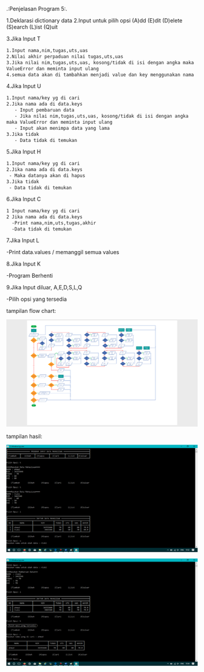 .:Penjelasan Program 5:.

1.Deklarasi dictionary data
2.Input untuk pilih opsi
(A)dd (E)dit (D)elete (S)earch (L)ist (Q)uit

3.Jika Input T

    1.Input nama,nim,tugas,uts,uas
    2.Nilai akhir perpaduan nilai tugas,uts,uas
    3.Jika nilai nim,tugas,uts,uas, kosong/tidak di isi dengan angka maka ValueError dan meminta input ulang
    4.semua data akan di tambahkan menjadi value dan key menggunakan nama

4.Jika Input U

    1.Input nama/key yg di cari
    2.Jika nama ada di data.keys
       - Input pembaruan data
       - Jika nilai nim,tugas,uts,uas, kosong/tidak di isi dengan angka maka ValueError dan meminta input ulang
       - Input akan menimpa data yang lama
    3.Jika tidak
       - Data tidak di temukan

5.Jika Input H

    1.Input nama/key yg di cari
    2.Jika nama ada di data.keys
     - Maka datanya akan di hapus
    3.Jika tidak
     - Data tidak di temukan

6.Jika Input C

    1 Input nama/key yg di cari
    2 Jika nama ada di data.keys
      -Print nama,nim,uts,tugas,akhir
      -Data tidak di temukan

7.Jika Input L

   -Print data.values / memanggil semua values

8.Jika Input K

   -Program Berhenti

9.Jika Input diluar, A,E,D,S,L,Q

   -Pilih opsi yang tersedia
   
   tampilan flow chart:
   
   ![](screenshot/ssflow.png)
   
   tampilan hasil:
   
   ![](screenshot/langkah1.png)
   
   ![](screenshot/langkah2.png)
